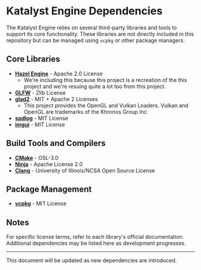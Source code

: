# Katalyst Engine Dependencies

The Katalyst Engine relies on several third-party libraries and tools to support its core functionality. These libraries are not directly included in this repository but can be managed using `vcpkg` or other package managers.

## Core Libraries

- **[Hazel Engine](https://github.com/TheCherno/Hazel)** - Apache 2.0 License
    - We're including this because this project is a recreation of the this project and we're resuing quite a lot too from this project.
- **[GLFW](https://www.glfw.org/)** - Zlib License
- **[glad2](https://github.com/Dav1dde/glad)** - MIT + Apache 2 Licenses
	- This project provides the OpenGL and Vulkan Loaders. Vulkan and OpenGL are trademarks of the Khronos Group Inc.
- **[spdlog](https://github.com/gabime/spdlog)** - MIT License
- **[imgui](https://github.com/ocornut/imgui)** - MIT License

## Build Tools and Compilers

- **[CMake](https://cmake.org/)** - OSL-3.0
- **[Ninja](https://ninja-build.org/)** - Apache License 2.0
- **[Clang](https://clang.llvm.org/)** - University of Illinois/NCSA Open Source License

## Package Management

- **[vcpkg](https://github.com/microsoft/vcpkg)** - MIT License

## Notes

For specific license terms, refer to each library's official documentation. Additional dependencies may be listed here as development progresses.

---

This document will be updated as new dependencies are introduced.

